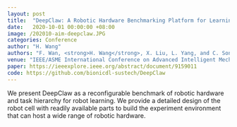```yaml
---
layout: post
title:  "DeepClaw: A Robotic Hardware Benchmarking Platform for Learning Object Manipulation"
date:   2020-10-01 00:00:00 +08:00
image: /202010-aim-deepclaw.JPG
categories: Conference
author: "H. Wang"
authors: "F. Wan, <strong>H. Wang</strong>, X. Liu, L. Yang, and C. Song"
venue: "IEEE/ASME International Conference on Advanced Intelligent Mechatronics (AIM)"
paper: https://ieeexplore.ieee.org/abstract/document/9159011
code: https://github.com/bionicdl-sustech/DeepClaw
---
```

We present DeepClaw as a reconfigurable benchmark of robotic hardware and task hierarchy for robot learning. We provide a detailed design of the robot cell with readily available parts to build the experiment environment that can host a wide range of robotic hardware.